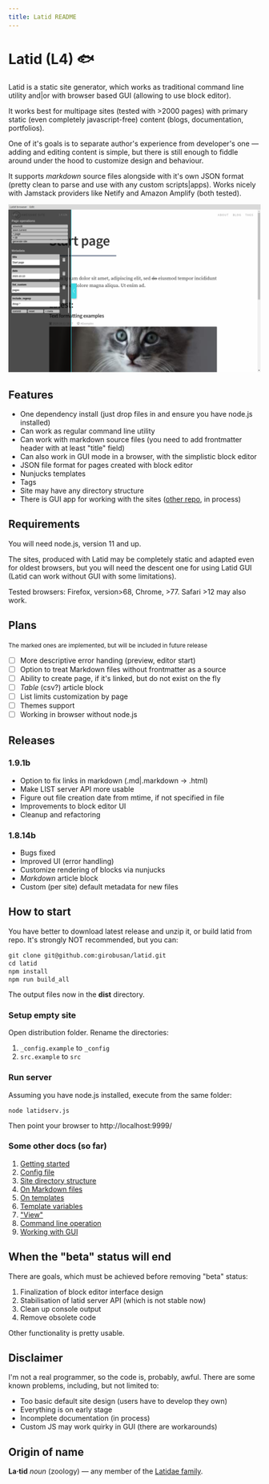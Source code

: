 ```yaml
---
title: Latid README
---
```

# Latid (L4) &#128031;

Latid is a static site generator, which works as traditional command line utility and|or with browser based GUI (allowing to use block editor). 

It works best for multipage sites (tested with >2000 pages) with primary static 
(even completely 
javascript-free) content (blogs, documentation, portfolios).

One of it's goals is to separate author's experience from developer's one — adding and editing content 
is simple, but there is still enough to fiddle around under the hood to
customize design and behaviour.

It supports _markdown_ source files alongside with it's own JSON format (pretty clean to parse and use with any custom scripts|apps). Works nicely with Jamstack providers like Netify and Amazon Amplify (both tested).

![screenshot](docs/pix/main_gui.png) 

## Features

- One dependency install (just drop files in and ensure you have node.js installed)
- Can work as regular command line utility
- Can work with markdown source files (you need to add frontmatter header with at least "title" field)
- Can also work in GUI mode in a browser, with the simplistic block editor
- JSON file format for pages created with block editor
- Nunjucks templates
- Tags 
- Site may have any directory structure 
- There is GUI app for working with the sites ([other repo](https://github.com/girobusan/latid-browser), in process)

## Requirements

You will need node.js, version 11 and up.

The sites, produced with Latid may be completely static and adapted even 
for oldest browsers, but you will need the descent one for using Latid GUI (Latid can 
  work without GUI with some limitations). 

Tested browsers: Firefox, version>68, Chrome, >77. Safari >12 may also work. 



## Plans 
<small>The marked ones are implemented, but will be included in future release</small>
- [ ] More descriptive error handing (preview, editor start)
- [ ] Option to treat Markdown files without frontmatter as a source 
- [ ] Ability to create page, if it's linked, but do not exist on the fly
- [ ] _Table_ (csv?) article block
- [ ] List limits customization by page
- [ ] Themes support
- [ ] Working in browser without node.js

## Releases

### 1.9.1b

- Option to fix links in markdown (.md|.markdown -> .html)
- Make LIST server API more usable
- Figure out file creation date from mtime, if not specified in file
- Improvements to block editor UI
- Cleanup and refactoring

### 1.8.14b
- Bugs fixed
- Improved UI (error handling)
- Customize rendering of blocks via nunjucks
- _Markdown_ article block
- Custom (per site) default metadata for new files


## How to start 

You have better to download latest release and unzip it, or build latid from repo.
It's strongly NOT recommended, but you can:

    git clone git@github.com:girobusan/latid.git
    cd latid 
    npm install
    npm run build_all

The output files now in the **dist** directory.


### Setup empty site

Open distribution folder. Rename the directories:

1. `_config.example` to `_config`
2. `src.example` to `src`

### Run server

Assuming you have node.js installed, execute from the same folder:

    node latidserv.js

Then point your browser to http://localhost:9999/ 

### Some other docs (so far)

1. [Getting started](docs/en/gettingstarted.md)
2. [Config file](docs/en/settings_json.md)
2. [Site directory structure](docs/en/site_directory_structure.md)
2. [On Markdown files](docs/en/markdown_src.md)
2. [On templates](docs/en/templates.md)
2. [Template variables](docs/en/template_vars.md)
2. ["View"](docs/en/view.md)
2. [Command line operation](docs/en/cli.md)
2. [Working with GUI](docs/en/gui.md)

## When the "beta" status will end

There are goals, which must be achieved before removing "beta" status:

1. Finalization of block editor interface design
2. Stabilisation of latid server API (which is not stable now)
3. Clean up console output
4. Remove obsolete code

Other functionality is pretty usable. 

## Disclaimer

I'm not a real programmer, so the code is, probably, awful. There are some known problems, including, but not limited to:

- Too basic default site design (users have to develop they own)
- Everything is on early stage
- Incomplete documentation (in process)
- Custom JS may work quirky in GUI (there are workarounds)

## Origin of name
**La·tid**  *noun* (zoology) — any member of the [Latidae family](https://en.wikipedia.org/wiki/Latidae).

